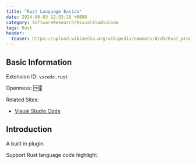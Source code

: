 ```yaml
---
title: "Rust Language Basics"
date: 2024-06-03 12:53:28 +0800
category: SoftwareResearch/VisualStudioCode
tags: Rust
header:
  teaser: https://upload.wikimedia.org/wikipedia/commons/d/d5/Rust_programming_language_black_logo.svg
---
```


## Basic Information

Extension ID: `vscode.rust`

Openness: 🆓📖

Related Sites:

* [Visual Studio Code](https://code.visualstudio.com/)

## Introduction

A built in plugin.

Support Rust language code highlight.
